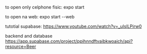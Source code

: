 to open only celphone fisic: expo start

to open na web: expo start --web


tutotial supabase:
https://www.youtube.com/watch?v=_uIslLPirw0

backend and database
https://app.supabase.com/project/ppihnndftvaibkwoaich/api?resource=Beer




<!-- 

expo update
link do video: https://www.youtube.com/watch?v=2ICOVstF6rU
tem que:
  eas login (logar)
    depois
  eas update --branch preview --message "update full list btn"


DB Example
  const data = [
    {
    id: 1,
    title: "Alexander Keiths",
    imageUrl: "https://cdn.shopify.com/s/files/1/0052/0853/9197/products/full_e48f6bab-351d-4b03-9dbc-a3f19c13c761_580x.jpg?v=1543789208",
    note: "Ok, i can drink all day",
    star: 4,
    mugs: "../assets/05mugs.png"
    },
     {
    id: 2,
    title: "Creemore Lager",
    imageUrl: "https://encrypted-tbn0.gstatic.com/images?q=tbn:ANd9GcShg01AmibJ3TKmfiVXr_ao9VSBvydAVVwlwQ&usqp=CAU",
    note: "Good",
    star: 4,
    mugs: "../assets/05mugs.png"
    },
    {
    id: 3,
    title: "Blue Moon",
    imageUrl: "https://www.bluemoonbrewingcompany.com/sites/bluemoon/files/styles/beers/public/beers/2018-06/BlueMoon-BelgianWhite.png?itok=AonO8W6_",
    note: "Great beer ",
    star: 4,
    mugs: "../assets/05mugs.png"
    },
    {
    id: 5,
    title: "Budweiser",
    imageUrl: "https://aem.lcbo.com/content/dam/lcbo/products/9/0/2/6/902619.jpg.thumb.1280.1280.jpg",
    note: "Light beer, cheap to drink all day",
    star: 2,
    mugs: "../assets/05mugs.png"
    },
    {
    id: 6,
    title: "Coors light",
    imageUrl: "https://encrypted-tbn0.gstatic.com/images?q=tbn:ANd9GcTvXV4cm80sdH8KK6rqABqxud2bm70o9UOLmg&usqp=CAU",
    note: "Like water, just if not have other",
    star: 1,
    mugs: "../assets/05mugs.png"
    },
    {
    id: 7,
    title: "Corona",
    imageUrl: "https://aem.lcbo.com/content/dam/lcbo/products/0/2/2/6/022683.jpg.thumb.1280.1280.jpg",
    note: "Good , light , can drink all day",
    star: 4,
    mugs: "../assets/05mugs.png"
    },
   
  ];
 -->